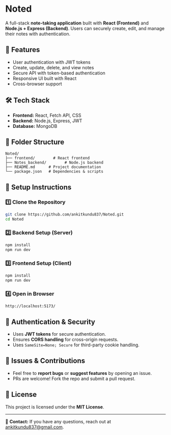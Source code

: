 # Noted

A full-stack **note-taking application** built with **React (Frontend)** and **Node.js + Express (Backend)**. Users can securely create, edit, and manage their notes with authentication.

## 🚀 Features
- User authentication with JWT tokens
- Create, update, delete, and view notes
- Secure API with token-based authentication
- Responsive UI built with React
- Cross-browser support

## 🛠️ Tech Stack
- **Frontend:** React, Fetch API, CSS
- **Backend:** Node.js, Express, JWT
- **Database:**  MongoDB

## 📂 Folder Structure
```
Noted/
├── frontend/        # React frontend
├── Notes_backend/        # Node.js backend
├── README.md      # Project documentation
└── package.json   # Dependencies & scripts
```

## 🎯 Setup Instructions
### 1️⃣ Clone the Repository
```sh
git clone https://github.com/ankitkundu837/Noted.git
cd Noted
```

### 2️⃣ Backend Setup (Server)
```sh
npm install
npm run dev
```

### 3️⃣ Frontend Setup (Client)
```sh
npm install
npm run dev
```

### 4️⃣ Open in Browser
```
http://localhost:5173/
```

## 🔐 Authentication & Security
- Uses **JWT tokens** for secure authentication.
- Ensures **CORS handling** for cross-origin requests.
- Uses `SameSite=None; Secure` for third-party cookie handling.

## 🐛 Issues & Contributions
- Feel free to **report bugs** or **suggest features** by opening an issue.
- PRs are welcome! Fork the repo and submit a pull request.

## 📜 License
This project is licensed under the **MIT License**.

---

📧 **Contact:** If you have any questions, reach out at ankitkundu837@gmail.com.

